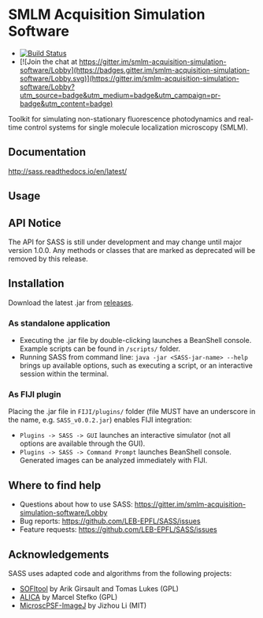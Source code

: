 # SMLM Acquisition Simulation Software

- [![Build Status](https://travis-ci.org/LEB-EPFL/SASS.svg?branch=master)](https://travis-ci.org/LEB-EPFL/SASS)
- [![Join the chat at https://gitter.im/smlm-acquisition-simulation-software/Lobby](https://badges.gitter.im/smlm-acquisition-simulation-software/Lobby.svg)](https://gitter.im/smlm-acquisition-simulation-software/Lobby?utm_source=badge&utm_medium=badge&utm_campaign=pr-badge&utm_content=badge)

Toolkit for simulating non-stationary fluorescence photodynamics and
real-time control systems for single molecule localization microscopy
(SMLM).

## Documentation

http://sass.readthedocs.io/en/latest/

## Usage

## API Notice ##

The API for SASS is still under development and may change until major
version 1.0.0. Any methods or classes that are marked as deprecated
will be removed by this release.

## Installation

Download the latest .jar from [releases].

### As standalone application
 - Executing the .jar file by double-clicking launches a BeanShell console. Example scripts can be found in `/scripts/` folder.
 - Running SASS from command line: `java -jar <SASS-jar-name> --help` brings up available options, such as executing a script, or an interactive session within the terminal.
 
### As FIJI plugin
Placing the .jar file in `FIJI/plugins/` folder (file MUST have an underscore in the name, e.g. `SASS_v0.0.2.jar`) enables FIJI integration:
 - `Plugins -> SASS -> GUI` launches an interactive simulator (not all options are available through the GUI).
 - `Plugins -> SASS -> Command Prompt` launches BeanShell console. Generated images can be analyzed immediately with FIJI.

## Where to find help

- Questions about how to use SASS: https://gitter.im/smlm-acquisition-simulation-software/Lobby
- Bug reports: https://github.com/LEB-EPFL/SASS/issues
- Feature requests: https://github.com/LEB-EPFL/SASS/issues

## Acknowledgements

SASS uses adapted code and algorithms from the following projects:
 - [SOFItool](https://github.com/lob-epfl/sofitool) by Arik Girsault and Tomas Lukes (GPL)
 - [ALICA](https://github.com/MStefko/ALICA) by Marcel Stefko (GPL)
 - [MicroscPSF-ImageJ](https://github.com/hijizhou/MicroscPSF-ImageJ) by Jizhou Li (MIT)

[Releases]: https://github.com/LEB-EPFL/SASS/releases
